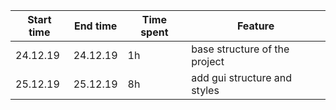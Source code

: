| Start time | End time | Time spent | Feature |
|---|---|---|---|
| 24.12.19 | 24.12.19 | 1h | base structure of the project |
| 25.12.19 | 25.12.19 | 8h | add gui structure and styles |